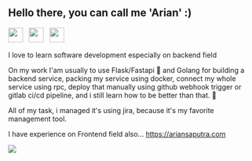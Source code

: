 ## Hello there, you can call me 'Arian' :)

<a href="https://linkedin.com/in/rhyanz46" target="_blank"><img src="https://image.flaticon.com/icons/png/512/174/174857.png" height="30"></a> &nbsp; 
<a href="https://stackoverflow.com/users/8197537/arian-saputra" target="_blank"><img src="https://cdn2.iconfinder.com/data/icons/social-icons-color/512/stackoverflow-512.png" height="30"></a> &nbsp; 
<a href="https://stackshare.io/Rhyanz46/my-stack" target="_blank"><img src="https://user-images.githubusercontent.com/33750251/65176143-1834e480-da4c-11e9-953f-b78fb3e31767.png" height="30"></a> 

I love to learn software development especially on backend field

On my work I'am usually to use Flask/Fastapi :snake: and Golang for building a backend service, packing my service using docker, connect my whole service using rpc, deploy that manually using github webhook trigger or gitlab ci/cd pipeline, and i still learn how to be better than that. :dart:

All of my task, i managed it's using jira, because it's my favorite management tool. 

I have experience on Frontend field also...
https://ariansaputra.com

![](https://visitor-badge.laobi.icu/badge?page_id=Rhyanz46.rhyanz46)
